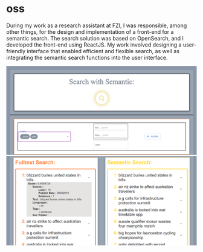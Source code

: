 # oss

During my work as a research assistant at FZI, I was responsible, among other things, for the design and implementation of a front-end for a semantic search. The search solution was based on OpenSearch, and I developed the front-end using ReactJS. My work involved designing a user-friendly interface that enabled efficient and flexible search, as well as integrating the semantic search functions into the user interface.

![OSS](oss_1.png)
![OSS](oss_2.png)
